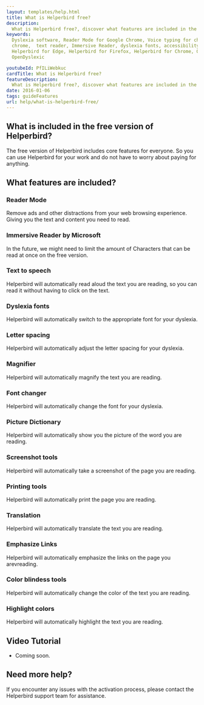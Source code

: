 ```yaml
---
layout: templates/help.html
title: What is Helperbird free?
description:
  What is Helperbird free?, discover what features are included in the free version of Helperbird.
keywords:
  Dyslexia software, Reader Mode for Google Chrome, Voice typing for chrome, Text to speech for
  chrome,  text reader, Immersive Reader, dyslexia fonts, accessibility software, dyslexia software,
  Helperbird for Edge, Helperbird for Firefox, Helperbird for Chrome, Opendyslexic for Chrome,
  OpenDyslexic

youtubeId: PfILiWebkuc
cardTitle: What is Helperbird free?
featureDescription:
  What is Helperbird free?, discover what features are included in the free version of Helperbird.
date: 2016-01-06
tags: guideFeatures
url: help/what-is-helperbird-free/
---
```


## What is included in the free version of Helperbird?

The free version of Helperbird includes core features for everyone. So you can use Helperbird for
your work and do not have to worry about paying for anything.

## What features are included?

### Reader Mode
Remove ads and other distractions from your web browsing experience. Giving you the text and content you need to read.

### Immersive Reader by Microsoft
In the future, we might need to limit the amount of Characters  that can be read at once on the free version.

### Text to speech
Helperbird will automatically read aloud the text you are reading, so you can read it without having to click on the text.

### Dyslexia fonts
Helperbird will automatically switch to the appropriate font for your dyslexia.

### Letter spacing
Helperbird will automatically adjust the letter spacing for your dyslexia.

### Magnifier
Helperbird will automatically magnify the text you are reading.

### Font changer
Helperbird will automatically change the font for your dyslexia.

### Picture Dictionary

Helperbird will automatically show you the picture of the word you are reading.

### Screenshot tools
Helperbird will automatically take a screenshot of the page you are reading.

### Printing tools
Helperbird will automatically print the page you are reading.

### Translation
Helperbird will automatically translate the text you are reading.

### Emphasize Links
Helperbird will automatically emphasize the links on the page you arevreading.

### Color blindess tools
Helperbird will automatically change the color of the text you are reading.

### Highlight colors
Helperbird will automatically highlight the text you are reading.


## Video Tutorial

- Coming soon.


## Need more help?

If you encounter any issues with the activation process, please contact the Helperbird support team for assistance.
